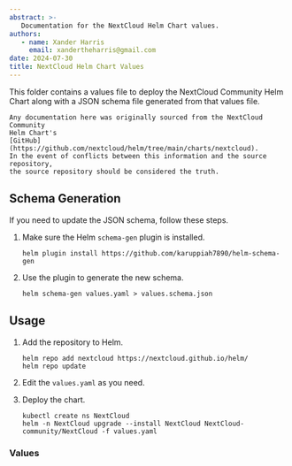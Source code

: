 ```yaml
---
abstract: >-
   Documentation for the NextCloud Helm Chart values.
authors:
   - name: Xander Harris
     email: xandertheharris@gmail.com
date: 2024-07-30
title: NextCloud Helm Chart Values
---
```


This folder contains a values file to deploy the NextCloud Community Helm
Chart along with a JSON schema file generated from that values file.

```{admonition} This is a copy
Any documentation here was originally sourced from the NextCloud Community
Helm Chart's
[GitHub](https://github.com/nextcloud/helm/tree/main/charts/nextcloud).
In the event of conflicts between this information and the source repository,
the source repository should be considered the truth.
```

## Schema Generation

If you need to update the JSON schema, follow these steps.

1. Make sure the Helm `schema-gen` plugin is installed.

   ```{code-block} shell
   helm plugin install https://github.com/karuppiah7890/helm-schema-gen
   ```

2. Use the plugin to generate the new schema.

   ```{code-block} shell
   helm schema-gen values.yaml > values.schema.json
   ```

## Usage

1. Add the repository to Helm.

   ```{code-block} shell
   helm repo add nextcloud https://nextcloud.github.io/helm/
   helm repo update
   ```

2. Edit the `values.yaml` as you need.
3. Deploy the chart.

   ```{code-block} shell
   kubectl create ns NextCloud
   helm -n NextCloud upgrade --install NextCloud NextCloud-community/NextCloud -f values.yaml
   ```

### Values

```{autoyaml} charts/nextcloud/values.yaml
```
